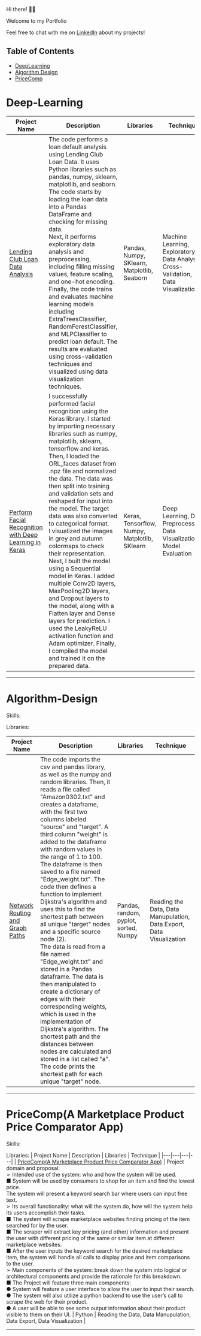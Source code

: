 
Hi there! 🙋🏻‍

Welcome to my Portfolio 

Feel free to chat with me on [LinkedIn](https://www.linkedin.com/in/dheeraj-mohanbabu/) about my projects!

##  Table of Contents
- [DeepLearning](#deep-learning)
- [Algorithm Design](#algorithm_design)
- [PriceComp](#PriceComp)



# Deep-Learning


| Project Name | Description | Libraries | Technique |
|---|---|---|---|
| [Lending Club Loan Data Analysis](https://github.com/Dheeraj-M1/DeepLearning/tree/main/Lending-Club-Loan-Data-Analysis) | The code performs a loan default analysis using Lending Club Loan Data. It uses Python libraries such as pandas, numpy, sklearn, matplotlib, and seaborn. The code starts by loading the loan data into a Pandas DataFrame and checking for missing data. <br>Next, it performs exploratory data analysis and preprocessing, including filling missing values, feature scaling, and one-hot encoding. Finally, the code trains and evaluates machine learning models including ExtraTreesClassifier, RandomForestClassifier, and MLPClassifier to predict loan default. The results are evaluated using cross-validation techniques and visualized using data visualization techniques. | Pandas, Numpy, SKlearn, Matplotlib, Seaborn | Machine Learning, Exploratory Data Analysis, Cross-Validation, Data Visualization |
| [Perform Facial Recognition with Deep Learning in Keras](https://github.com/Dheeraj-M1/DeepLearning/tree/main/Perform%20Facial%20Recognition%20with%20Deep%20Learning%20in%20Keras%20Using%20CNN) | I successfully performed facial recognition using the Keras library. I started by importing necessary libraries such as numpy, matplotlib, sklearn, tensorflow and keras. Then, I loaded the ORL_faces dataset from .npz file and normalized the data. The data was then split into training and validation sets and reshaped for input into the model. The target data was also converted to categorical format.<br> I visualized the images in grey and autumn colormaps to check their representation.  Next, I built the model using a Sequential model in Keras. I added multiple Conv2D layers, MaxPooling2D layers, and Dropout layers to the model, along with a Flatten layer and Dense layers for prediction. I used the LeakyReLU activation function and Adam optimizer. Finally, I compiled the model and trained it on the prepared data. | Keras, Tensorflow, Numpy, Matplotlib, SKlearn | Deep Learning, Data Preprocessing, Data Visualization, Model Evaluation |


***

# Algorithm-Design

Skills: 

Libraries:

| Project Name | Description | Libraries | Technique |
|---|---|---|---|
| [Network Routing and Graph Paths](https://github.com/Dheeraj-M1/Algorithm_Design) | The code imports the csv and pandas library, as well as the numpy and random libraries. Then, it reads a file called "Amazon0302.txt" and creates a dataframe, with the first two columns labeled "source" and "target". A third column "weight" is added to the dataframe with random values in the range of 1 to 100. The dataframe is then saved to a file named "Edge_weight.txt". The code then defines a function to implement Dijkstra's algorithm and uses this to find the shortest path between all unique "target" nodes and a specific source node (2). <br>The data is read from a file named "Edge_weight.txt" and stored in a Pandas dataframe. The data is then manipulated to create a dictionary of edges with their corresponding weights, which is used in the implementation of Dijkstra's algorithm. The shortest path and the distances between nodes are calculated and stored in a list called "a". The code prints the shortest path for each unique "target" node. | Pandas, random, pyplot, sorted, Numpy | Reading the Data, Data Manupulation, Data Export, Data Visualization |
***
# PriceComp(A Marketplace Product Price Comparator App)

Skills: 

Libraries:
| Project Name | Description | Libraries | Technique |
|---|---|---|---|
| [PriceComp(A Marketplace Product Price Comparator App)](https://github.com/Dheeraj-M1/PriceComp) | Project domain and proposal:<br>➢ Intended use of the system: who and how the system will be used.<br>■ System will be used by consumers to shop for an item and find the lowest price.<br>The system will present a keyword search bar where users can input free text.<br>➢ Its overall functionality: what will the system do, how will the system help its users accomplish their tasks.<br>■ The system will scrape marketplace websites finding pricing of the item searched for by the user.<br>■ The scraper will extract key pricing (and other) information and present the user with different pricing of the same or similar item at different marketplace websites. <br>■ After the user inputs the keyword search for the desired marketplace item, the system will handle all calls to display price and item comparisons to the user. <br>➢ Main components of the system: break down the system into logical or architectural components and provide the rationale for this breakdown. <br>■ The Project will feature three main components: <br>● System will feature a user interface to allow the user to input their search. <br>● The system will also utilize a python backend to use the user’s call to scrape the web for their product. <br>● A user will be able to see some output information about their product visible to them on their UI. | Python | Reading the Data, Data Manupulation, Data Export, Data Visualization |

***

